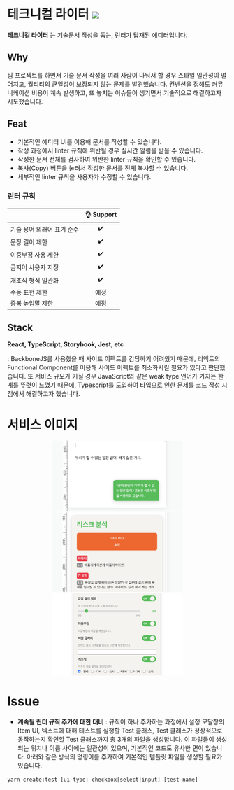 # 테크니컬 라이터 <img src="https://img.shields.io/badge/technical--writer-0.1-green">

**테크니컬 라이터** 는 기술문서 작성을 돕는, 린터가 탑재된 에디터입니다.

## Why
팀 프로젝트를 하면서 기술 문서 작성을 여러 사람이 나눠서 할 경우 스타일 일관성이 떨어지고, 퀄리티의 균일성이 보장되지 않는 문제를 발견했습니다. 컨벤션을 정해도 커뮤니케이션 비용이 계속 발생하고, 또 놓치는 이슈들이 생기면서 기술적으로 해결하고자 시도했습니다.

## Feat
- 기본적인 에디터 UI를 이용해 문서를 작성할 수 있습니다.
- 작성 과정에서 linter 규칙에 위반될 경우 실시간 알림을 받을 수 있습니다.
- 작성한 문서 전체를 검사하여 위반한 linter 규칙을 확인할 수 있습니다.
- 복사(Copy) 버튼을 눌러서 작성한 문서를 전체 복사할 수 있습니다.
- 세부적인 linter 규칙을 사용자가 수정할 수 있습니다.

### 린터 규칙
|                            | 👌 Support  |
| -------------------------- | :----------------: |
| 기술 용어 외래어 표기 준수        |         ✔️         |
| 문장 길이 제한                 |         ✔️         |
| 이중부정 사용 제한              |         ✔️         |
| 금지어 사용자 지정              |         ✔️         |
| 개조식 형식 일관화              |         ✔️         |
| 수동 표현 제한                 |         예정         |
| 중복 높임말 제한                |        예정         |

## Stack

**React, TypeScript, Storybook, Jest, etc**

: BackboneJS를 사용했을 때 사이드 이펙트를 감당하기 어려웠기 때문에, 리액트의 Functional Component를 이용해 사이드 이펙트를 최소화시킬 필요가 있다고 판단했습니다. 또 서비스 규모가 커질 경우 JavaScript와 같은 weak type 언어가 가지는 한계를 뚜렷이 느꼈기 때문에, Typescript를 도입하여 타입으로 인한 문제를 코드 작성 시점에서 해결하고자 했습니다.

# 서비스 이미지

<p align="center">
  <img src="/public/readme/writer1.png" alt="실시간 메시지 알림 화면" width="300">
  <img src="/public/readme/writer2.png" alt="분석 리포트 화면" width="300">
  <img src="/public/readme/writer3.png" alt="에디팅 룰 설정 화면" width="300">
</p> 

# Issue
- **계속될 린터 규칙 추가에 대한 대비** : 규칙이 하나 추가하는 과정에서 설정 모달창의 Item UI, 텍스트에 대해 테스트를 실행할 Test 클래스, Test 클래스가 정상적으로 동작하는지 확인할 Test 클래스까지 총 3개의 파일을 생성합니다. 이 파일들이 생성되는 위치나 이름 사이에는 일관성이 있으며, 기본적인 코드도 유사한 면이 있습니다. 아래와 같은 방식의 명령어를 추가하여 기본적인 템플릿 파일을 생성할 필요가 있습니다.
```
yarn create:test [ui-type: checkbox|select|input] [test-name]
```
